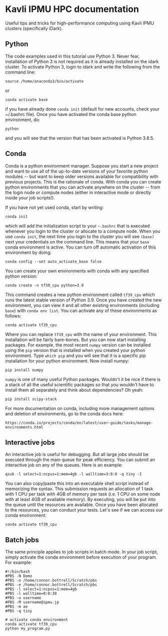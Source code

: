 # Kavli IPMU HPC documentation 
Useful tips and tricks for high-performance computing using Kavli IPMU clusters (specifically iDark).

## Python

The code examples used in this tutorial use Python 3. Never fear, installation of Python 3 is not required as it is already installed on the idark cluster. To activate Python 3, login to idark and write the following from the command line:

    source /home/anaconda3/bin/activate

or 

    conda activate base

if you have already done `conda init` (default for new accounts, check your ~/.bashrc file). Once you have activated the conda base python environment, do:

    python

and you will see that the version that has been activated is Python 3.8.5. 

## Conda

Conda is a python environment manager. Suppose you start a new project and want to use all of the up-to-date versions of your favorite python modules -- but want to keep older versions available for compatibility with previous projects. This is the rationale of conda. With conda you can create python environments that you can activate anywhere on the cluster -- from the login node or compute nodes (either in interactive mode or directly inside your job scripts!). 

<p>If you have not yet used conda, start by writing:</p>

    conda init
    
which will add the initialization script to your `~.bashrc` that is executed whenever you login to the cluster or allocate to a compute node. When you use `conda init`, the next time you login to the cluster you will see `(base)` next your credentials on the command line. This means that your `base` conda environment is active. You can turn off automatic activation of this environment by doing:

    conda config --set auto_activate_base false
    
You can create your own environments with conda with any specified python version:

    conda create -n tf39_cpu python=3.9

This command creates a new python environment called `tf39_cpu` which runs the latest stable version of Python 3.9. Once you have created the new environment, you can view it and all other existing environments (including `base`) with `conda env list`. You can activate any of these environments as follows:

    conda activate tf39_cpu
    
Where you can replace `tf39_cpu` with the name of your environment. This installation will be fairly bare-bones. But you can now start installing packages. For example, the most recent `numpy` version can be installed using the `pip` version that is installed when you created your python environment. Type `which pip` and you will see that it is a specific pip installation for your python environment. Now install numpy:

    pip install numpy

`numpy` is one of many useful Python packages. Wouldn't it be nice if there is a stack of all the useful scientific packages so that you wouldn't have to install them all separately and think about dependencies? Oh yeah:

    pip install scipy-stack
    
 For more documentation on conda, including more management options and deletion of environments, go to the conda docs here:
 
    https://conda.io/projects/conda/en/latest/user-guide/tasks/manage-environments.html
  
## Interactive jobs

An interactive job is useful for debugging. But all large jobs should be executed through the main queue for peak efficiency. You can submit an interactive job on any of the queues. Here is an example:

    qsub -l select=1:ncpus=1:mem=4gb -l walltime=3:0:0 -q tiny -I
    
You can also copy/paste this into an executable shell script instead of memorizing the syntax. This submission requests an allocation of 1 task with 1 CPU per task with 4GB of memory per task (i.e. 1 CPU on some node with at least 4GB of available memory). By executing, you will be put into the queue until the resources are available. Once you have been allocated to the resources, you can conduct your tests. Let's see if we can access our conda environment:

    conda activate tf39_cpu
    
## Batch jobs

The same principle applies to job scripts in batch mode. In your job script, simply activate the conda environment before execution of your program. For example:

    #!/bin/bash 
    #PBS -N Demo
    #PBS -o /home/connor.bottrell/Scratch/pbs
    #PBS -e /home/connor.bottrell/Scratch/pbs
    #PBS -l select=1:ncpus=1:mem=4gb
    #PBS -l walltime=0:0:30
    #PBS -u username
    #PBS -M username@ipmu.jp
    #PBS -m ae
    #PBS -q tiny

    # activate conda environment
    conda activate tf39_cpu
    python my_program.py
    
